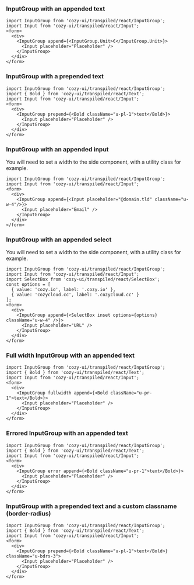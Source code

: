 ### InputGroup with an appended text

```
import InputGroup from 'cozy-ui/transpiled/react/InputGroup';
import Input from 'cozy-ui/transpiled/react/Input';
<form>
  <div>
    <InputGroup append={<InputGroup.Unit>€</InputGroup.Unit>}>
      <Input placeholder="Placeholder" />
    </InputGroup>
  </div>
</form>
```

### InputGroup with a prepended text

```
import InputGroup from 'cozy-ui/transpiled/react/InputGroup';
import { Bold } from 'cozy-ui/transpiled/react/Text';
import Input from 'cozy-ui/transpiled/react/Input';
<form>
  <div>
    <InputGroup prepend={<Bold className="u-pl-1">text</Bold>}>
      <Input placeholder="Placeholder" />
    </InputGroup>
  </div>
</form>
```

### InputGroup with an appended input

You will need to set a width to the side component, with a utility class for example.

```
import InputGroup from 'cozy-ui/transpiled/react/InputGroup';
import Input from 'cozy-ui/transpiled/react/Input';
<form>
  <div>
    <InputGroup append={<Input placeholder="@domain.tld" className="u-w-4"/>}>
      <Input placeholder="Email" />
    </InputGroup>
  </div>
</form>
```

### InputGroup with an appended select

You will need to set a width to the side component, with a utility class for example.

```
import InputGroup from 'cozy-ui/transpiled/react/InputGroup';
import Input from 'cozy-ui/transpiled/react/Input';
import SelectBox from 'cozy-ui/transpiled/react/SelectBox';
const options = [
  { value: 'cozy.io', label: '.cozy.io' },
  { value: 'cozycloud.cc', label: '.cozycloud.cc' }
];
<form>
  <div>
    <InputGroup append={<SelectBox inset options={options} className="u-w-4" />}>
      <Input placeholder="URL" />
    </InputGroup>
  </div>
</form>
```

### Full width InputGroup with an appended text

```
import InputGroup from 'cozy-ui/transpiled/react/InputGroup';
import { Bold } from 'cozy-ui/transpiled/react/Text';
import Input from 'cozy-ui/transpiled/react/Input';
<form>
  <div>
    <InputGroup fullwidth append={<Bold className="u-pr-1">text</Bold>}>
      <Input placeholder="Placeholder" />
    </InputGroup>
  </div>
</form>
```

### Errored InputGroup with an appended text

```
import InputGroup from 'cozy-ui/transpiled/react/InputGroup';
import { Bold } from 'cozy-ui/transpiled/react/Text';
import Input from 'cozy-ui/transpiled/react/Input';
<form>
  <div>
    <InputGroup error append={<Bold className="u-pr-1">text</Bold>}>
      <Input placeholder="Placeholder" />
    </InputGroup>
  </div>
</form>
```

### InputGroup with a prepended text and a custom classname (border-radius)

```
import InputGroup from 'cozy-ui/transpiled/react/InputGroup';
import { Bold } from 'cozy-ui/transpiled/react/Text';
import Input from 'cozy-ui/transpiled/react/Input';
<form>
  <div>
    <InputGroup prepend={<Bold className="u-pl-1">text</Bold>} className="u-bdrs-3">
      <Input placeholder="Placeholder" />
    </InputGroup>
  </div>
</form>
```
